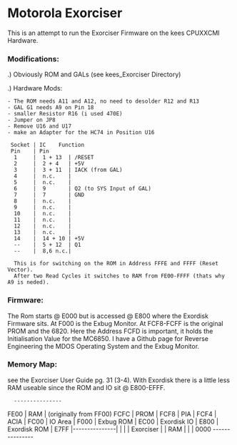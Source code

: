 # Motorola Exorciser
This is an attempt to run the Exorciser Firmware on the kees CPUXXCMI Hardware.

### Modifications: ###

.) Obviously ROM and GALs (see kees_Exorciser Directory)

.) Hardware Mods:

	- The ROM needs A11 and A12, no need to desolder R12 and R13
	- GAL G1 needs A9 on Pin 18
    - smaller Resistor R16 (i used 470E)
    - Jumper on JP8
	- Remove U16 and U17
	- make an Adapter for the HC74 in Position U16

	 Socket | IC    Function
	 Pin    | Pin  
	  1     |  1 + 13  | /RESET
	  2     |  2 + 4   | +5V
	  3     |  3 + 11  | IACK (from GAL)
	  4     |  n.c.    | 
	  5     |  n.c.    | 
	  6     |  9       | Q2 (to SYS Input of GAL)
	  7     |  7       | GND
	  8     |  n.c.    | 
	  9     |  n.c.    | 
	  10    |  n.c.    | 
	  11    |  n.c.    | 
	  12    |  n.c.    | 
	  13    |  n.c.    | 
	  14    |  14 + 10 | +5V
	  --    |  5 + 12  | Q1
	  --    |  8,6 n.c.|

	  This is for switching on the ROM in Address FFFE and FFFF (Reset Vector).
	  After two Read Cycles it switches to RAM from FE00-FFFF (thats why A9 is neded).

### Firmware: ###

The Rom starts @ E000 but is accessed @ E800 where the Exordisk Firmware sits. At F000 is the Exbug Monitor. At FCF8-FCFF is the original PROM and the 6820. Here the Address FCFD is important, it holds the Initialisation Value for the MC6850.
I have a Github page for Reverse Engineering the MDOS Operating System and the Exbug Monitor.

### Memory Map: ###

see the Exorciser User Guide pg. 31 (3-4). With Exordisk there is a little less RAM useable since the ROM and IO sit @ E800-EFFF.

      ---------------
FE00 |   RAM         | (originally from FF00)
FCFC |   PROM        |
FCF8 |   PIA         |
FCF4 |   ACIA        |
FC00 | IO Area       |
F000 | Exbug ROM     |
EC00 | Exordisk IO   |
E800 | Exordisk ROM  |
E7FF |---------------|
     |               |
     |   Exorciser   |
     |      RAM      |
     |               |
0000  ---------------